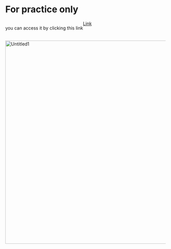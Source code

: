 <style>
  div {
    display: flex;
    flex-direction: row;
  }
</style>
<h1> For practice only</h1>
<div><p>you can access it by clicking this link</p><a href="https://alzzndro.github.io/Gallery-UI/view/pages/index.html" target="_blank">Link</a></div>
<br>
<img width="637" alt="Untitled1" src="https://github.com/user-attachments/assets/5be88023-f6a9-4850-991e-4565077ab8a7" />
